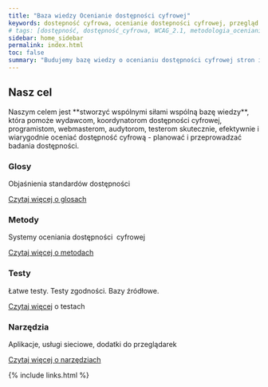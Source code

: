 ```yaml
---
title: "Baza wiedzy Ocenianie dostępności cyfrowej"
keywords: dostepność cyfrowa, ocenianie dostepności cyfrowej, przegląd dostępności cyfrowej, testowanie dostępności cyfrowej, metodologia oceniania dostepności cyfrowej, WCAG 2.1, WCAG
# tags: [dostępność, dostępność_cyfrowa, WCAG_2.1, metodologia_oceniania_dostępności ]
sidebar: home_sidebar
permalink: index.html
toc: false
summary: "Budujemy bazę wiedzy o ocenianiu dostępności cyfrowej stron internetowych i aplikacji mobilnych, aby pomóc wydawcom, koordynatorom dostępności cyfrowej, programistom, webmasterom, audytorom, testerom. "
---
```



<div class="row">
        <div class="col-lg-12">
            <h2 class="page-header">Nasz cel</h2>
            <p>Naszym celem jest <span markdown="span">**stworzyć wspólnymi siłami wspólną bazę wiedzy**</span>, która pomoże wydawcom, koordynatorom dostępności cyfrowej, programistom, webmasterom, audytorom, testerom skutecznie, efektywnie i wiarygodnie oceniać dostępność cyfrową - planować i&nbsp;przeprowadzać badania dostępności.</p>
        </div>
        <div class="col-md-3 col-sm-6">
            <div class="panel panel-default text-center">
                <div class="panel-heading">
                    <span class="fa-stack fa-5x">
                          <i class="fas fa-circle fa-stack-2x text-primary"></i>
                          <i class="fas fa-lightbulb fa-stack-1x fa-inverse"></i>
                    </span>
                </div>
                <div class="panel-body">
                    <h3>Glosy</h3>
                    <p>Objaśnienia standardów dostępności</p>
                    <a href="glosy-wprowadzenie" class="btn btn-primary">Czytaj więcej <span class="sr-only">o glosach</span></a>
                </div>
            </div>
        </div>
        <div class="col-md-3 col-sm-6">
            <div class="panel panel-default text-center">
                <div class="panel-heading">
                    <span class="fa-stack fa-5x">
                          <i class="fas fa-circle fa-stack-2x text-primary"></i>
                          <i class="fas fa-cogs fa-stack-1x fa-inverse"></i>
                    </span>
                </div>
                <div class="panel-body">
                    <h3>Metody</h3>
                    <p>Systemy oceniania dostępności &nbsp;cyfrowej&nbsp;</p>
                    <a href="met-wprowadzenie" class="btn btn-primary">Czytaj więcej <span class="sr-only">o metodach</span></a>
                </div>
            </div>
        </div>
        <div class="col-md-3 col-sm-6">
            <div class="panel panel-default text-center">
                <div class="panel-heading">
                    <span class="fa-stack fa-5x">
                          <i class="fas fa-circle fa-stack-2x text-primary"></i>
                          <i class="fas fa-search fa-stack-1x fa-inverse"></i>
                    </span>
                </div>
                <div class="panel-body">
                    <h3>Testy</h3>
                    <p>Łatwe testy. Testy&nbsp;zgodności. Bazy&nbsp;źródłowe.</p>
                    <a href="testy-przeglad" class="btn btn-primary">Czytaj więcej</a> <span class="sr-only">o testach</span>
                </div>
            </div>
        </div>
        <div class="col-md-3 col-sm-6">
            <div class="panel panel-default text-center">
                <div class="panel-heading">
                    <span class="fa-stack fa-5x">
                          <i class="fas fa-circle fa-stack-2x text-primary"></i>
                          <i class="fas fa-tools fa-stack-1x fa-inverse"></i>
                    </span>
                </div>
                <div class="panel-body">
                    <h3>Narzędzia</h3>
                    <p>Aplikacje, usługi sieciowe, dodatki do&nbsp;przeglądarek</p>
                    <a href="nod-wprowadzenie" class="btn btn-primary">Czytaj więcej <span class="sr-only">o narzędziach</span></a>
                </div>
            </div>
        </div>
    </div>



{% include links.html %}
